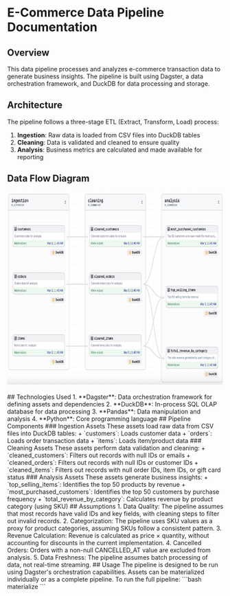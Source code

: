 # E-Commerce Data Pipeline Documentation
## Overview
This data pipeline processes and analyzes e-commerce transaction data to generate business insights. The pipeline is built using Dagster, a data orchestration framework, and DuckDB for data processing and storage.
## Architecture
The pipeline follows a three-stage ETL (Extract, Transform, Load) process:
1. **Ingestion**: Raw data is loaded from CSV files into DuckDB tables
2. **Cleaning**: Data is validated and cleaned to ensure quality
3. **Analysis**: Business metrics are calculated and made available for reporting
## Data Flow Diagram
<center>
<img style="float: center;height:450px;" src="images/data-flow.png"><br><br>
</center>
## Technologies Used
1. **Dagster**: Data orchestration framework for defining assets and dependencies
2. **DuckDB**: In-process SQL OLAP database for data processing
3. **Pandas**: Data manipulation and analysis
4. **Python**: Core programming language
## Pipeline Components
### Ingestion Assets
These assets load raw data from CSV files into DuckDB tables:
+ `customers`: Loads customer data
+ `orders`: Loads order transaction data
+ `items`: Loads item/product data
### Cleaning Assets
These assets perform data validation and cleaning:
+ `cleaned_customers`: Filters out records with null IDs or emails
+ `cleaned_orders`: Filters out records with null IDs or customer IDs
+ `cleaned_items`: Filters out records with null order IDs, item IDs, or gift card status
### Analysis Assets
These assets generate business insights:
+ `top_selling_items`: Identifies the top 50 products by revenue
+ `most_purchased_customers`: Identifies the top 50 customers by purchase frequency
+ `total_revenue_by_category`: Calculates revenue by product category (using SKU)
## Assumptions
1. Data Quality: The pipeline assumes that most records have valid IDs and key fields, with cleaning steps to filter out invalid records.
2. Categorization: The pipeline uses SKU values as a proxy for product categories, assuming SKUs follow a consistent pattern.
3. Revenue Calculation: Revenue is calculated as price × quantity, without accounting for discounts in the current implementation.
4. Cancelled Orders: Orders with a non-null CANCELLED_AT value are excluded from analysis.
5. Data Freshness: The pipeline assumes batch processing of data, not real-time streaming.
## Usage
The pipeline is designed to be run using Dagster's orchestration capabilities. Assets can be materialized individually or as a complete pipeline.
To run the full pipeline:
```bash
materialize
```